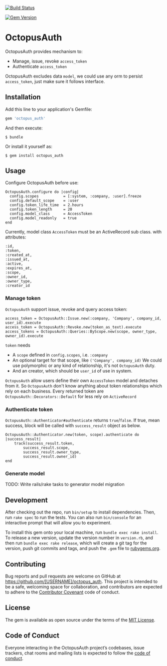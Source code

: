 [![Build Status](https://travis-ci.org/TINYhr/octopus_auth.svg?branch=master)](https://travis-ci.org/TINYhr/octopus_auth)

[![Gem Version](https://badge.fury.io/rb/octopus_auth.svg)](https://badge.fury.io/rb/octopus_auth)

# OctopusAuth

OctopusAuth provides mechanism to:

* Manage, issue, revoke `access_token`
* Authenticate `access_token`

OctopusAuth excludes data `model`, we could use any orm to persist `access_token`, just make sure it follows interface.

## Installation

Add this line to your application's Gemfile:

```ruby
gem 'octopus_auth'
```

And then execute:

    $ bundle

Or install it yourself as:

    $ gem install octopus_auth

## Usage

Configure OctopusAuth before use:

```
OctopusAuth.configure do |config|
  config.scopes           = [:system, :company, :user].freeze
  config.default_scope    = :user
  config.token_life_time  = 2.hours
  config.token_length     = 20
  config.model_class      = AccessToken
  config.model_readonly   = true
end

```

Currently, model class `AccessToken` must be an ActiveRecord sub class. with attributes:
```
:id,
:token,
:created_at,
:issued_at,
:active,
:expires_at,
:scope,
:owner_id,
:owner_type,
:creator_id
```

### Manage token

`OctopusAuth` support issue, revoke and query access token:

```
access_token = OctopusAuth::Issue.new(:company, 'Company', company_id, user_id).execute
access_token = OctopusAuth::Revoke.new(token_as_text).execute
access_tokens = OctopusAuth::Queries::ByScope.new(scope, owner_type, owner_id).execute
```

`token` needs

* A `scope` defined in `config.scopes`, i.e. `:company`
* An optional target for that scope, like `('Company', company_id)` We could use polymorphic or any kind of relationship, it's not `OctopusAuth` duty.
* And an creator, which should be `user_id` of use in system.

`OctopusAuth` allow users define their own `AccessToken` model and detaches from it. So `OctopusAuth` don't know anything about token relationships which rely on each business.
Every returned token are `OctopusAuth::Decorators::Default` for less rely on `ActiveRecord`

### Authenticate token

`OctopusAuth::Authenticator#authenticate` returns `true`/`false`.
If true, mean success, block will be called with `success_result` object as below.

```
OctopusAuth::Authenticator.new(token, scope).authenticate do |success_result|
    track(success_result.token,
        success_result.scope,
        success_result.owner_type,
        success_result.owner_id)
end
```

### Generate model

TODO: Write rails/rake tasks to generator model migration

## Development

After checking out the repo, run `bin/setup` to install dependencies. Then, run `rake spec` to run the tests. You can also run `bin/console` for an interactive prompt that will allow you to experiment.

To install this gem onto your local machine, run `bundle exec rake install`. To release a new version, update the version number in `version.rb`, and then run `bundle exec rake release`, which will create a git tag for the version, push git commits and tags, and push the `.gem` file to [rubygems.org](https://rubygems.org).

## Contributing

Bug reports and pull requests are welcome on GitHub at https://github.com/[USERNAME]/octopus_auth. This project is intended to be a safe, welcoming space for collaboration, and contributors are expected to adhere to the [Contributor Covenant](http://contributor-covenant.org) code of conduct.

## License

The gem is available as open source under the terms of the [MIT License](https://opensource.org/licenses/MIT).

## Code of Conduct

Everyone interacting in the OctopusAuth project’s codebases, issue trackers, chat rooms and mailing lists is expected to follow the [code of conduct](https://github.com/[USERNAME]/octopus_auth/blob/master/CODE_OF_CONDUCT.md).

